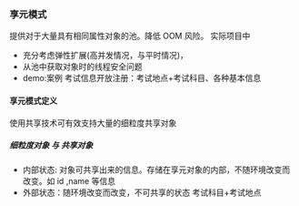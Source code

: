 ### 享元模式
提供对于大量具有相同属性对象的池。降低 OOM 风险。
实际项目中
*  充分考虑弹性扩展(高并发情况，与平时情况)，
*  从池中获取对象时的线程安全问题
* demo:案例
    考试信息开放注册：考试地点+考试科目、各种基本信息
#### 享元模式定义
使用共享技术可有效支持大量的细粒度共享对象
##### 细粒度对象 与 共享对象
* 内部状态: 对象可共享出来的信息。存储在享元对象的内部，不随环境改变而改变。如 id ,name 等信息
* 外部状态：随环境改变而改变，不可共享的状态 考试科目+考试地点